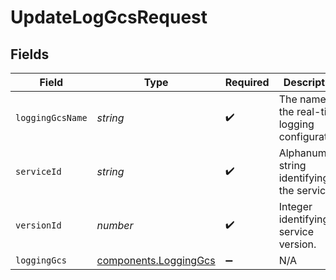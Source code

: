 # UpdateLogGcsRequest


## Fields

| Field                                                      | Type                                                       | Required                                                   | Description                                                | Example                                                    |
| ---------------------------------------------------------- | ---------------------------------------------------------- | ---------------------------------------------------------- | ---------------------------------------------------------- | ---------------------------------------------------------- |
| `loggingGcsName`                                           | *string*                                                   | :heavy_check_mark:                                         | The name for the real-time logging configuration.          | test-log-endpoint                                          |
| `serviceId`                                                | *string*                                                   | :heavy_check_mark:                                         | Alphanumeric string identifying the service.               | SU1Z0isxPaozGVKXdv0eY                                      |
| `versionId`                                                | *number*                                                   | :heavy_check_mark:                                         | Integer identifying a service version.                     | 1                                                          |
| `loggingGcs`                                               | [components.LoggingGcs](../../models/shared/logginggcs.md) | :heavy_minus_sign:                                         | N/A                                                        |                                                            |